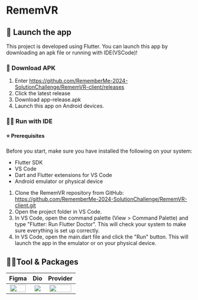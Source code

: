 # RememVR



## 🚀 Launch the app

This project is developed using Flutter. You can launch this app by downloading an apk file or running with IDE(VSCode)!

### 📝 Download APK
1. Enter https://github.com/RememberMe-2024-SolutionChallenge/RememVR-client/releases
2. Click the latest release
3. Download app-release.apk
4. Launch this app on Android devices.

### 🏃‍♀️ Run with IDE

#### ⭐ Prerequisites

Before you start, make sure you have installed the following on your system:

- Flutter SDK
- VS Code
- Dart and Flutter extensions for VS Code
- Android emulator or physical device

1. Clone the RememVR repository from GitHub: https://github.com/RememberMe-2024-SolutionChallenge/RememVR-client.git
2. Open the project folder in VS Code.
3. In VS Code, open the command palette (View > Command Palette) and type "Flutter: Run Flutter Doctor". This will check your system to make sure everything is set up correctly.
4. In VS Code, open the main.dart file and click the "Run" button. This will launch the app in the emulator or on your physical device.

## 👩‍💻Tool & Packages
|Figma                    |   Dio            |   Provider    |
|:-------------------------:|:-------------------------:|:-------------------------:|
<img src="https://cdn.imweb.me/upload/S20200526d85c8a67ff1b1/5fd25c75652d3.png" width='95%'>|<img src="https://miro.medium.com/v2/resize:fit:2000/format:webp/1*pxrFPCXL5GYaMjL8KMbSmQ.png">|<img src="https://github.com/RememberMe-2024-SolutionChallenge/RememVR-client/assets/101000358/5fc52680-0759-47b9-9a0a-b46761ea27cc" width='95%'>

